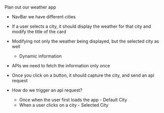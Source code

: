 Plan out our weather app

- NavBar we have different cities
- If a user selects a city, it should display the weather for that city and modify the title of the card
- Modifying not only the weather being displayed, but the selected city as well
    - Dynamic information

- APIs we need to fetch the information only once
- Once you click on a button, it should capture the city, and send an api request
- How do we trigger an api request?
    - Once when the user first loads the app - Default City
    - When a user clicks on a city - Selected City